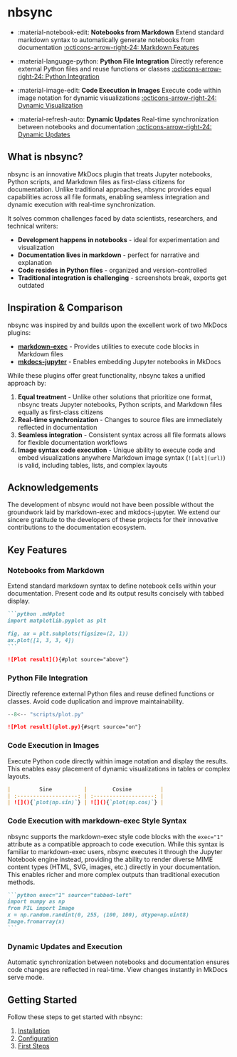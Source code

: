 # nbsync

<div class="grid cards" markdown>

- :material-notebook-edit: **Notebooks from Markdown**
  Extend standard markdown syntax to automatically generate notebooks from
  documentation
  [:octicons-arrow-right-24: Markdown Features](#notebooks-from-markdown)

- :material-language-python: **Python File Integration**
  Directly reference external Python files and reuse functions or classes
  [:octicons-arrow-right-24: Python Integration](#python-file-integration)

- :material-image-edit: **Code Execution in Images**
  Execute code within image notation for dynamic visualizations
  [:octicons-arrow-right-24: Dynamic Visualization](#code-execution-in-images)

- :material-refresh-auto: **Dynamic Updates**
  Real-time synchronization between notebooks and documentation
  [:octicons-arrow-right-24: Dynamic Updates](#dynamic-updates-and-execution)

</div>

## What is nbsync?

nbsync is an innovative MkDocs plugin that treats Jupyter notebooks,
Python scripts, and Markdown files as first-class citizens for
documentation. Unlike traditional approaches, nbsync provides equal
capabilities across all file formats, enabling seamless integration
and dynamic execution with real-time synchronization.

It solves common challenges faced by data scientists, researchers, and technical
writers:

- **Development happens in notebooks** - ideal for experimentation and visualization
- **Documentation lives in markdown** - perfect for narrative and explanation
- **Code resides in Python files** - organized and version-controlled
- **Traditional integration is challenging** - screenshots break, exports get outdated

## Inspiration & Comparison

nbsync was inspired by and builds upon the excellent work of two MkDocs
plugins:

- [**markdown-exec**](https://pawamoy.github.io/markdown-exec/) - Provides utilities to execute code blocks in Markdown files
- [**mkdocs-jupyter**](https://mkdocs-jupyter.danielfrg.com/) - Enables embedding Jupyter notebooks in MkDocs

While these plugins offer great functionality, nbsync takes a unified
approach by:

1. **Equal treatment** - Unlike other solutions that prioritize one format, nbsync treats Jupyter notebooks, Python scripts, and Markdown files equally as first-class citizens
2. **Real-time synchronization** - Changes to source files are immediately reflected in documentation
3. **Seamless integration** - Consistent syntax across all file formats allows for flexible documentation workflows
4. **Image syntax code execution** - Unique ability to execute code and embed visualizations anywhere Markdown image syntax (`![alt](url)`) is valid, including tables, lists, and complex layouts

## Acknowledgements

The development of nbsync would not have been possible without the
groundwork laid by markdown-exec and mkdocs-jupyter. We extend our
sincere gratitude to the developers of these projects for their
innovative contributions to the documentation ecosystem.

## Key Features

### Notebooks from Markdown

Extend standard markdown syntax to define notebook cells within your
documentation. Present code and its output results concisely with tabbed
display.

````markdown source="tabbed-nbsync"
```python .md#plot
import matplotlib.pyplot as plt

fig, ax = plt.subplots(figsize=(2, 1))
ax.plot([1, 3, 3, 4])
```

![Plot result](){#plot source="above"}
````

### Python File Integration

Directly reference external Python files and reuse defined functions or
classes. Avoid code duplication and improve maintainability.

```python title="plot.py"
--8<-- "scripts/plot.py"
```

```markdown source="tabbed-nbsync"
![Plot result](plot.py){#sqrt source="on"}
```

### Code Execution in Images

Execute Python code directly within image notation and display the results.
This enables easy placement of dynamic visualizations in tables or complex
layouts.

```markdown source="tabbed-nbsync"
|         Sine          |        Cosine         |
| :-------------------: | :-------------------: |
| ![](){`plot(np.sin)`} | ![](){`plot(np.cos)`} |
```

### Code Execution with markdown-exec Style Syntax

nbsync supports the markdown-exec style code blocks with the `exec="1"`
attribute as a compatible approach to code execution. While this syntax
is familiar to markdown-exec users, nbsync executes it through the
Jupyter Notebook engine instead, providing the ability to render diverse
MIME content types (HTML, SVG, images, etc.) directly in your
documentation. This enables richer and more complex outputs than
traditional execution methods.

````markdown source="tabbed-nbsync"
```python exec="1" source="tabbed-left"
import numpy as np
from PIL import Image
x = np.random.randint(0, 255, (100, 100), dtype=np.uint8)
Image.fromarray(x)
```
````

### Dynamic Updates and Execution

Automatic synchronization between notebooks and documentation ensures code
changes are reflected in real-time. View changes instantly in MkDocs serve
mode.

## Getting Started

Follow these steps to get started with nbsync:

1. [Installation](getting-started/installation.md)
2. [Configuration](getting-started/configuration.md)
3. [First Steps](getting-started/first-steps.md)
